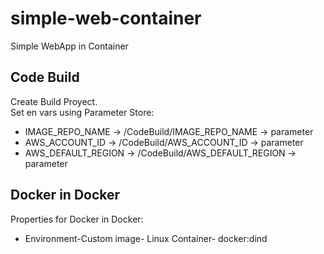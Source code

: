 # simple-web-container
Simple WebApp in Container

## Code Build
Create Build Proyect.   
Set en vars using Parameter Store:
- IMAGE_REPO_NAME -> /CodeBuild/IMAGE_REPO_NAME -> parameter
- AWS_ACCOUNT_ID -> /CodeBuild/AWS_ACCOUNT_ID -> parameter
- AWS_DEFAULT_REGION -> /CodeBuild/AWS_DEFAULT_REGION -> parameter



## Docker in Docker
Properties for Docker in Docker:
- Environment-Custom image- Linux Container- docker:dind


